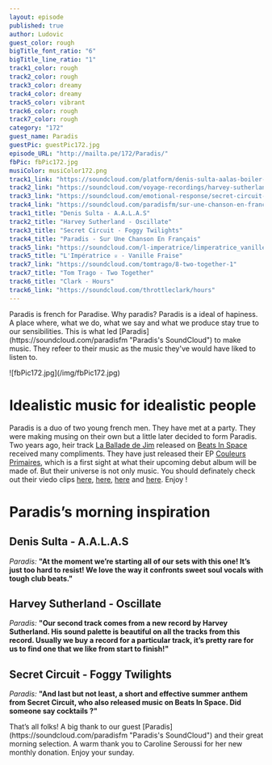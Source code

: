```yaml
---
layout: episode
published: true
author: Ludovic
guest_color: rough
bigTitle_font_ratio: "6"
bigTitle_line_ratio: "1"
track1_color: rough
track2_color: rough
track3_color: dreamy
track4_color: dreamy
track5_color: vibrant
track6_color: rough
track7_color: rough
category: "172"
guest_name: Paradis
guestPic: guestPic172.jpg
episode_URL: "http://mailta.pe/172/Paradis/"
fbPic: fbPic172.jpg
musiColor: musiColor172.png
track1_link: "https://soundcloud.com/platform/denis-sulta-aalas-boiler-room-debuts"
track2_link: "https://soundcloud.com/voyage-recordings/harvey-sutherland-oscillate-vyg02?in=voyage-recordings/sets/vyg02-harvey-sutherland"
track3_link: "https://soundcloud.com/emotional-response/secret-circuit-foggy-twilights"
track4_link: "https://soundcloud.com/paradisfm/sur-une-chanson-en-francais"
track1_title: "Denis Sulta - A.A.L.A.S"
track2_title: "Harvey Sutherland - Oscillate"
track3_title: "Secret Circuit - Foggy Twilights"
track4_title: "Paradis - Sur Une Chanson En Français"
track5_link: "https://soundcloud.com/l-imperatrice/limperatrice_vanille-fraise"
track5_title: "L'Impératrice ♕ - Vanille Fraise"
track7_link: "https://soundcloud.com/tomtrago/8-two-together-1"
track7_title: "Tom Trago - Two Together"
track6_title: "Clark - Hours"
track6_link: "https://soundcloud.com/throttleclark/hours"
---
```


<p id="introduction">Paradis is french for Paradise. Why paradis? Paradis is a ideal of hapiness. A place where, what we do, what we say and what we produce stay true to our sensibilities. This is what led [Paradis](https://soundcloud.com/paradisfm "Paradis's SoundCloud") to make music. They refeer to their music as the music they've would have liked to listen to.</p>
![fbPic172.jpg](/img/fbPic172.jpg)


# Idealistic music for idealistic people

Paradis is a duo of two young french men. They have met at a party. They were making musing on their own but a little later decided to form Paradis. Two years ago, heir track [La Ballade de Jim](https://www.youtube.com/watch?v=cB0h-PDoRYM) released on [Beats In Space](http://www.beatsinspace.net) received many compliments. They have just released their EP [Couleurs Primaires](http://po.st/CouleursPrimairesiTunes), which is a first sight at what their upcoming debut album will be made of. But their universe is not only music. You should definately check out their viedo clips [here](https://www.youtube.com/watch?v=kWhR0RMcdfw), [here](https://www.youtube.com/watch?v=MCmnx-e928k), [here](https://www.youtube.com/watch?v=9OkN1m4AgIY) and [here](https://www.youtube.com/watch?v=P-8cZ6Vf2WY). Enjoy !

# Paradis’s morning inspiration
 
## Denis Sulta - A.A.L.A.S
_Paradis:_ **"**At the moment we’re starting all of our sets with this one! It’s just too hard to resist! We love the way it confronts sweet soul vocals with tough club beats.**"**
 
## Harvey Sutherland - Oscillate
_Paradis:_ **"**Our second track comes from a new record by Harvey Sutherland. His sound palette is beautiful on all the tracks from this record. Usually we buy a record for a particular track, it’s pretty rare for us to find one that we like from start to finish!**"**
 
## Secret Circuit - Foggy Twilights
_Paradis:_ **"**And last but not least, a short and effective summer anthem from Secret Circuit, who also released music on Beats In Space. Did someone say cocktails ?**"** 
 
<p id="outroduction">
That’s all folks! A big thank to our guest [Paradis](https://soundcloud.com/paradisfm "Paradis's SoundCloud") and their great morning selection. A warm thank you to Caroline Seroussi for her new monthly donation.
Enjoy your sunday.
</p>